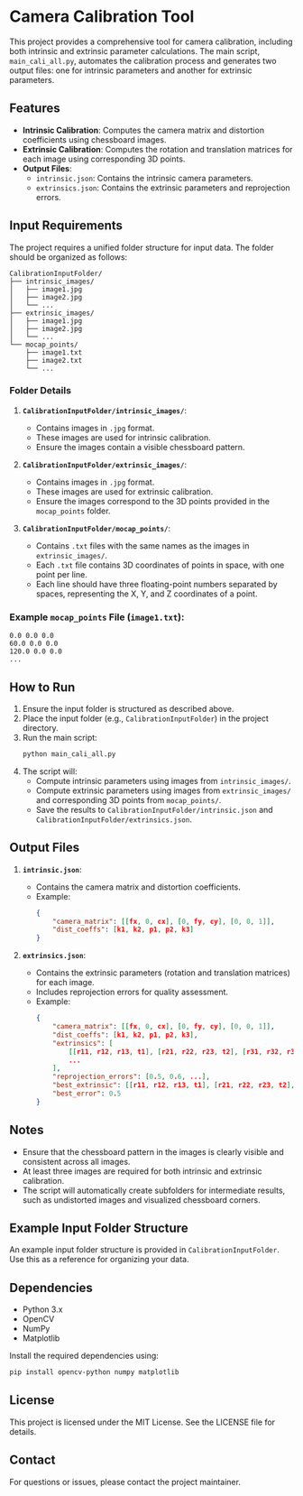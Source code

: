 
# Camera Calibration Tool

This project provides a comprehensive tool for camera calibration, including both intrinsic and extrinsic parameter calculations. The main script, `main_cali_all.py`, automates the calibration process and generates two output files: one for intrinsic parameters and another for extrinsic parameters.

## Features

- **Intrinsic Calibration**: Computes the camera matrix and distortion coefficients using chessboard images.
- **Extrinsic Calibration**: Computes the rotation and translation matrices for each image using corresponding 3D points.
- **Output Files**:
  - `intrinsic.json`: Contains the intrinsic camera parameters.
  - `extrinsics.json`: Contains the extrinsic parameters and reprojection errors.

## Input Requirements

The project requires a unified folder structure for input data. The folder should be organized as follows:

```
CalibrationInputFolder/
├── intrinsic_images/
│   ├── image1.jpg
│   ├── image2.jpg
│   └── ...
├── extrinsic_images/
│   ├── image1.jpg
│   ├── image2.jpg
│   └── ...
└── mocap_points/
    ├── image1.txt
    ├── image2.txt
    └── ...
```

### Folder Details

1. **`CalibrationInputFolder/intrinsic_images/`**:
   - Contains images in `.jpg` format.
   - These images are used for intrinsic calibration.
   - Ensure the images contain a visible chessboard pattern.

2. **`CalibrationInputFolder/extrinsic_images/`**:
   - Contains images in `.jpg` format.
   - These images are used for extrinsic calibration.
   - Ensure the images correspond to the 3D points provided in the `mocap_points` folder.

3. **`CalibrationInputFolder/mocap_points/`**:
   - Contains `.txt` files with the same names as the images in `extrinsic_images/`.
   - Each `.txt` file contains 3D coordinates of points in space, with one point per line.
   - Each line should have three floating-point numbers separated by spaces, representing the X, Y, and Z coordinates of a point.

### Example `mocap_points` File (`image1.txt`):
```
0.0 0.0 0.0
60.0 0.0 0.0
120.0 0.0 0.0
...
```

## How to Run

1. Ensure the input folder is structured as described above.
2. Place the input folder (e.g., `CalibrationInputFolder`) in the project directory.
3. Run the main script:
   ```bash
   python main_cali_all.py
   ```
4. The script will:
   - Compute intrinsic parameters using images from `intrinsic_images/`.
   - Compute extrinsic parameters using images from `extrinsic_images/` and corresponding 3D points from `mocap_points/`.
   - Save the results to `CalibrationInputFolder/intrinsic.json` and `CalibrationInputFolder/extrinsics.json`.

## Output Files

1. **`intrinsic.json`**:
   - Contains the camera matrix and distortion coefficients.
   - Example:
     ```json
     {
         "camera_matrix": [[fx, 0, cx], [0, fy, cy], [0, 0, 1]],
         "dist_coeffs": [k1, k2, p1, p2, k3]
     }
     ```

2. **`extrinsics.json`**:
   - Contains the extrinsic parameters (rotation and translation matrices) for each image.
   - Includes reprojection errors for quality assessment.
   - Example:
     ```json
     {
         "camera_matrix": [[fx, 0, cx], [0, fy, cy], [0, 0, 1]],
         "dist_coeffs": [k1, k2, p1, p2, k3],
         "extrinsics": [
             [[r11, r12, r13, t1], [r21, r22, r23, t2], [r31, r32, r33, t3]],
             ...
         ],
         "reprojection_errors": [0.5, 0.6, ...],
         "best_extrinsic": [[r11, r12, r13, t1], [r21, r22, r23, t2], [r31, r32, r33, t3]],
         "best_error": 0.5
     }
     ```

## Notes

- Ensure that the chessboard pattern in the images is clearly visible and consistent across all images.
- At least three images are required for both intrinsic and extrinsic calibration.
- The script will automatically create subfolders for intermediate results, such as undistorted images and visualized chessboard corners.

## Example Input Folder Structure

An example input folder structure is provided in `CalibrationInputFolder`. Use this as a reference for organizing your data.

## Dependencies

- Python 3.x
- OpenCV
- NumPy
- Matplotlib

Install the required dependencies using:
```bash
pip install opencv-python numpy matplotlib
```

## License

This project is licensed under the MIT License. See the LICENSE file for details.

## Contact

For questions or issues, please contact the project maintainer.